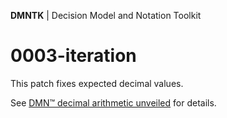 **DMNTK** | Decision Model and Notation Toolkit

# 0003-iteration

This patch fixes expected decimal values.

See [DMN™ decimal arithmetic unveiled](https://github.com/dmntk/dmn-decimal-arithmetic) for details.